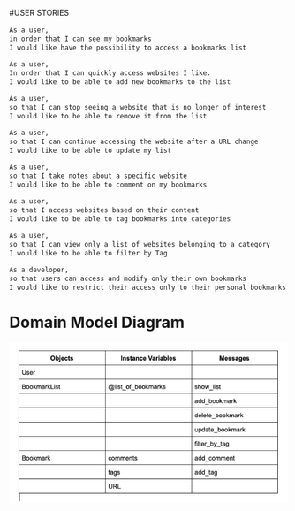 
#USER STORIES

```
As a user,
in order that I can see my bookmarks
I would like have the possibility to access a bookmarks list
```
```
As a user,
In order that I can quickly access websites I like.
I would like to be able to add new bookmarks to the list
```
```
As a user,
so that I can stop seeing a website that is no longer of interest
I would like to be able to remove it from the list
```
```
As a user,
so that I can continue accessing the website after a URL change
I would like to be able to update my list
```
```
As a user,
so that I take notes about a specific website
I would like to be able to comment on my bookmarks
```
```
As a user,
so that I access websites based on their content
I would like to be able to tag bookmarks into categories
```
```
As a user,
so that I can view only a list of websites belonging to a category
I would like to be able to filter by Tag
```
```
As a developer,
so that users can access and modify only their own bookmarks
I would like to restrict their access only to their personal bookmarks
```
# Domain Model Diagram

![bookmark_diagram](https://github.com/BeneArinci/Bookmark-manager/blob/master/Screenshot%202020-06-01%20at%2014.48.13.png) 
